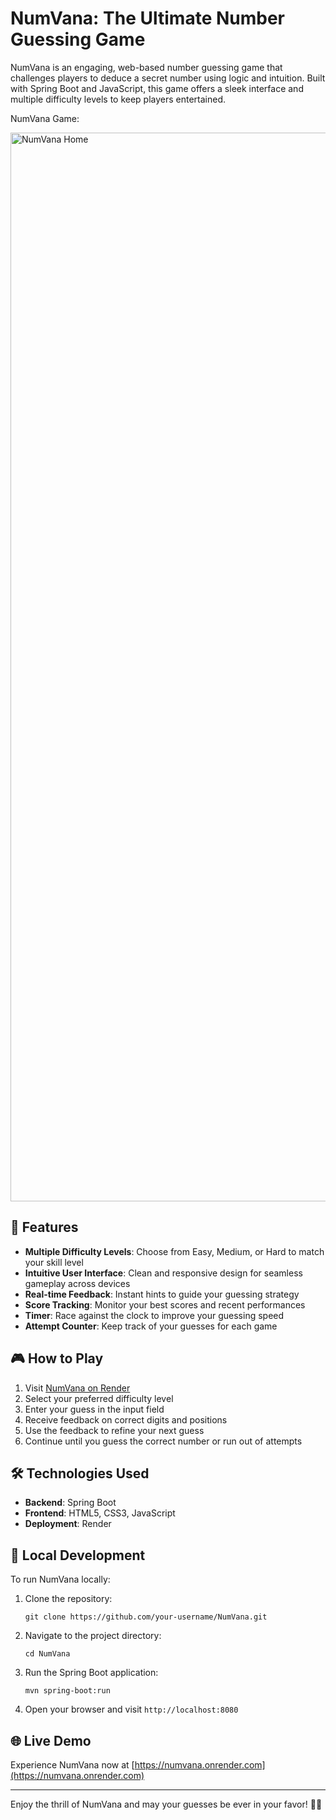 
# NumVana: The Ultimate Number Guessing Game

NumVana is an engaging, web-based number guessing game that challenges players to deduce a secret number using logic and intuition. Built with Spring Boot and JavaScript, this game offers a sleek interface and multiple difficulty levels to keep players entertained.

NumVana Game:

<img width="1710" alt="NumVana Home" src="https://github.com/user-attachments/assets/21d02929-90c0-463c-a71d-c0d8bf3b9eeb">



## 🌟 Features

- **Multiple Difficulty Levels**: Choose from Easy, Medium, or Hard to match your skill level
- **Intuitive User Interface**: Clean and responsive design for seamless gameplay across devices
- **Real-time Feedback**: Instant hints to guide your guessing strategy
- **Score Tracking**: Monitor your best scores and recent performances
- **Timer**: Race against the clock to improve your guessing speed
- **Attempt Counter**: Keep track of your guesses for each game

## 🎮 How to Play

1. Visit [NumVana on Render](https://numvana.onrender.com)
2. Select your preferred difficulty level
3. Enter your guess in the input field
4. Receive feedback on correct digits and positions
5. Use the feedback to refine your next guess
6. Continue until you guess the correct number or run out of attempts

## 🛠️ Technologies Used

- **Backend**: Spring Boot
- **Frontend**: HTML5, CSS3, JavaScript
- **Deployment**: Render

## 🚀 Local Development

To run NumVana locally:

1. Clone the repository:
   ```
   git clone https://github.com/your-username/NumVana.git
   ```
2. Navigate to the project directory:
   ```
   cd NumVana
   ```
3. Run the Spring Boot application:
   ```
   mvn spring-boot:run
   ```
4. Open your browser and visit `http://localhost:8080`


## 🌐 Live Demo

Experience NumVana now at [https://numvana.onrender.com](https://numvana.onrender.com)

---

Enjoy the thrill of NumVana and may your guesses be ever in your favor! 🎲🔢
